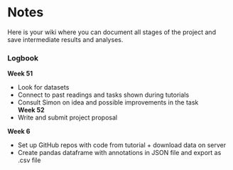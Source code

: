 # Notes

Here is your wiki where you can document all stages of the project and save intermediate results and analyses.

### Logbook  
**Week 51**  
- Look for datasets
- Connect to past readings and tasks shown during tutorials
- Consult Simon on idea and possible improvements in the task  
**Week 52**  
- Write and submit project proposal

**Week 6**
- Set up GitHub repos with code from tutorial + download data on server
- Create pandas dataframe with annotations in JSON file and export as .csv file